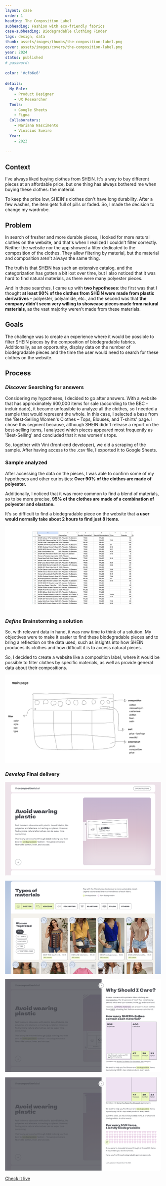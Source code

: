 ```yaml
---
layout: case
order: 1
heading: The Composition Label
subheading: Fashion with eco-friendly fabrics
case-subheading: Biodegradable Clothing Finder
tags: design, data
thumb: assets/images/thumbs/the-composition-label.png
cover: assets/images/covers/the-composition-label.png
year: 2024
status: published
# password: 

color: '#cfb6e6'

details:
  My Role:
    - Product Designer
    - UX Researcher
  Tools:
    - Google Sheets
    - Figma
  Collaborators:
    - Mariana Nascimento
    - Vinicius Sueiro
  Year:
    - 2023

---
```


<!-- - Timeline
  - Jan, 2024

- Disciplines
  - Design
  - Data

- Responsibilities
  - Data Analysis
  - Design Thinking
  - Wireframing
  - UI Design

- Team
  - Designer (Mariana)
  - Developer (Vinicius)

- Tools
  - Google Sheets
  - Figma
  - Python
  - Svelte -->


## Context

I've always liked buying clothes from SHEIN. It's a way to buy different pieces at an affordable price, but one thing has always bothered me when buying these clothes: the material.

To keep the price low, SHEIN's clothes don't have long durability. After a few washes, the item gets full of pills or faded. So, I made the decision to change my wardrobe.

## Problem

In search of fresher and more durable pieces, I looked for more natural clothes on the website, and that's when I realized I couldn't filter correctly. Neither the website nor the app showed a filter dedicated to the composition of the clothes. They allow filtering by material, but the material and composition aren't always the same thing.

The truth is that SHEIN has such an extensive catalog, and the categorization has gotten a bit lost over time, but I also noticed that it was hard to find natural materials, as there were many polyester pieces.

And in these searches, I came up with **two hypotheses**: the first was that I thought **at least 90% of the clothes from SHEIN were made from plastic derivatives** – polyester, polyamide, etc., and the second was that **the company didn’t seem very willing to showcase pieces made from natural materials**, as the vast majority weren't made from these materials.

## Goals
The challenge was to create an experience where it would be possible to filter SHEIN pieces by the composition of biodegradable fabrics. Additionally, as an opportunity, display data on the number of biodegradable pieces and the time the user would need to search for these clothes on the website.

<!-- <video autoplay muted loop playsinline>
  <source src="../assets/images/cases/the-composition.mp4" type="video/mp4">
</video> -->


<!-- - 
---
- *Desafio* Criar um site onde fosse possível filtrar as peças da SHEIN por composição de tecidos biodegradáveis.
- *Oportunidade* Exibir dados de quantas de peças que são biodegradáveis e quanto tempo o usuário precisaria procurar no site para ter acesso a essas roupas.
-->

<!-- - 1. Discover
  - Identify Problem
  - Data Analysis
1. Define
  - Solution Ideation
  - Low Fidelity
1. Develop
  - Final Design

-->

## Process

### *Discover* Searching for answers

Considering my hypotheses, I decided to go after answers. With a website that has approximately 600,000 items for sale (according to the BBC - incluir dado), it became unfeasible to analyze all the clothes, so I needed a sample that would represent the whole. In this case, I selected a base from the 'Best-Selling Women's Clothes – Tops, Blouses, and T-shirts' page. I chose this segment because, although SHEIN didn't release a report on the best-selling items, I analyzed which pieces appeared most frequently as 'Best-Selling' and concluded that it was women's tops.

So, together with Vini (front-end developer), we did a scraping of the sample. After having access to the .csv file, I exported it to Google Sheets.

### Sample analyzed

After accessing the data on the pieces, I was able to confirm some of my hypotheses and other curiosities: **Over 90% of the clothes are made of polyester.**

Additionally, I noticed that it was more common to find a blend of materials, so to be more precise, **95% of the clothes are made of a combination of polyester and elastane.**

It's so difficult to find a biodegradable piece on the website that **a user would normally take about 2 hours to find just 8 items.**

![Alt here](../assets/images/cases/sheets-composition.png "screenshot of sheets based on the sample analysis")

### *Define* Brainstorming a solution

So, with relevant data in hand, it was now time to think of a solution. My objectives were to make it easier to find these biodegradable pieces and to bring a reflection on the data used, such as insights into how SHEIN produces its clothes and how difficult it is to access natural pieces.

So, I decided to create a website like a composition label, where it would be possible to filter clothes by specific materials, as well as provide general data about their compositions.

![Alt here](../assets/images/cases/composition-wireframe.png "low fidelity wireframe made in Figma of the current website")

### *Develop* Final delivery

![Alt here](../assets/images/cases/the-composition-01.png "animation of tags being cut")

![Alt here](../assets/images/cases/the-composition-02.png "filters where you can see only clothes made from natural fabrics")

![Alt here](../assets/images/cases/the-composition-03.png "analyzed sample data indicating how many pieces there are of each composition")

![Alt here](../assets/images/cases/the-composition-04.png "analyzed sample data indicating how long it takes to find natural pieces on the Shein website")

[Check it live](https://thecompositionlabel.com/)
